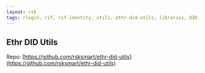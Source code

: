 ```yaml
---
layout: rsk
tags: rlogin, rif, rif-identity, utils, ethr-did-utils, libraries, DID, infrastructure, mobile, protocols, mvp, design, rbtc, defi, decentralized, quick-start, guides, tutorial, networks, dapps, tools, rsk, ethereum, smart-contracts, install, get-started, how-to, mainnet, testnet, contracts, wallets, web3, crypto
---
```


## Ethr DID Utils

Repo: [https://github.com/rsksmart/ethr-did-utils](https://github.com/rsksmart/ethr-did-utils)
